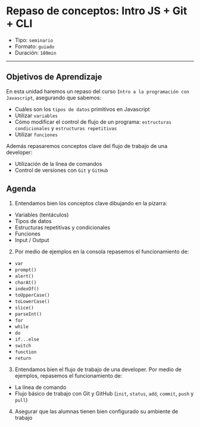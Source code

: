 # Repaso de conceptos: Intro JS + Git + CLI

- Tipo: `seminario`
- Formato: `guiado`
- Duración: `180min`

***

## Objetivos de Aprendizaje

En esta unidad haremos un repaso del curso `Intro a la programación con
Javascript`, asegurando que sabemos:
* Cuáles son los `tipos de datos` primitivos en Javascript
* Utilizar `variables`
* Cómo modificar el control de flujo de un programa:
`estructuras condicionales` y `estructuras repetitivas`
* Utilizar `funciones`

Además repasaremos conceptos clave del flujo de trabajo de una developer:
* Utilización de la línea de comandos
* Control de versiones con `Git` y `GitHub`

## Agenda

1. Entendamos bien los conceptos clave dibujando en la pizarra:
  * Variables (tentáculos)
  * Tipos de datos
  * Estructuras repetitivas y condicionales
  * Funciones
  * Input / Output

2. Por medio de ejemplos en la consola repasemos el funcionamiento de:
  * `var`
  * `prompt()`
  * `alert()`
  * `charAt()`
  * `indexOf()`
  * `toUpperCase()`
  * `toLowerCase()`
  * `slice()`
  * `parseInt()`
  * `for`
  * `while`
  * `do`
  * `if...else`
  * `switch`
  * `function`
  * `return`

3. Entendamos bien el flujo de trabajo de una developer. Por medio de ejemplos,
repasemos el funcionamiento de:
  * La línea de comando
  * Flujo básico de trabajo con Git y GitHub (`init`, `status`, `add`, `commit`,
    `push` y `pull`)

4. Asegurar que las alumnas tienen bien configurado su ambiente de
trabajo
